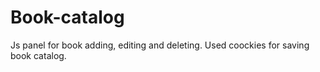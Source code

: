 # Book-catalog
Js panel for book adding, editing and deleting. Used coockies for saving book catalog.
